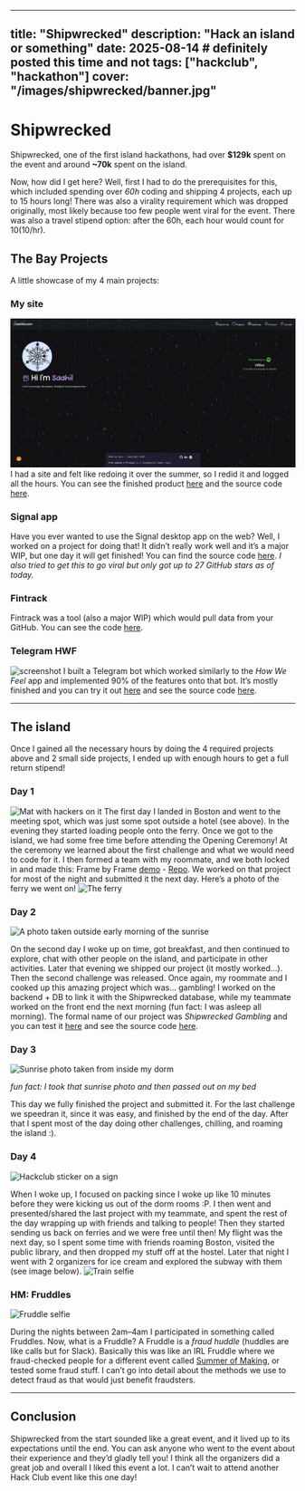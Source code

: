 ---

title: "Shipwrecked"
description: "Hack an island or something"
date: 2025-08-14 # definitely posted this time and not
tags: ["hackclub", "hackathon"]
cover: "/images/shipwrecked/banner.jpg"
---------------------------------------

# Shipwrecked

Shipwrecked, one of the first island hackathons, had over **$129k** spent on the event and around **~70k** spent on the island.

Now, how did I get here? Well, first I had to do the prerequisites for this, which included spending over *60h* coding and shipping 4 projects, each up to 15 hours long! There was also a virality requirement which was dropped originally, most likely because too few people went viral for the event. There was also a travel stipend option: after the 60h, each hour would count for $10 (10$/hr).

## The Bay Projects

A little showcase of my 4 main projects:

### My site

![screenshot](https://raw.githubusercontent.com/NeonGamerBot-QK/saahild.com/main/public/screenshot.png)
I had a site and felt like redoing it over the summer, so I redid it and logged all the hours. You can see the finished product [here](https://saahild.com) and the source code [here](https://github.com/NeonGamerBot-QK/saahild.com).

### Signal app

Have you ever wanted to use the Signal desktop app on the web?
Well, I worked on a project for doing that! It didn’t really work well and it’s a major WIP, but one day it will get finished!
You can find the source code [here](https://github.com/NeonGamerBot-QK/signal-app).
*I also tried to get this to go viral but only got up to 27 GitHub stars as of today.*

### Fintrack

Fintrack was a tool (also a major WIP) which would pull data from your GitHub.
You can see the code [here](https://github.com/NeonGamerBot-QK/fintrack).

### Telegram HWF

![screenshot](https://raw.githubusercontent.com/NeonGamerBot-QK/telegram-hwf/master/screenshot.png)
I built a Telegram bot which worked similarly to the *How We Feel* app and implemented 90% of the features onto that bot.
It’s mostly finished and you can try it out [here](http://t.me/howwefeel00bot) and see the source code [here](https://github.com/NeonGamerBot-QK/telegram-hwf).

<hr />

## The island

Once I gained all the necessary hours by doing the 4 required projects above and 2 small side projects, I ended up with enough hours to get a full return stipend!

### Day 1

![Mat with hackers on it](/images/shipwrecked/mat.jpeg)
The first day I landed in Boston and went to the meeting spot, which was just some spot outside a hotel (see above). In the evening they started loading people onto the ferry. Once we got to the island, we had some free time before attending the Opening Ceremony! At the ceremony we learned about the first challenge and what we would need to code for it. I then formed a team with my roommate, and we both locked in and made this: Frame by Frame [demo](https://framebyframe-eight.vercel.app/) - [Repo](https://github.com/jleuth/framebyframe). We worked on that project for most of the night and submitted it the next day. Here’s a photo of the ferry we went on!
![The ferry](/images/shipwrecked/ferry.jpg)

### Day 2

![A photo taken outside early morning of the sunrise](/images/shipwrecked/sunrise_0.jpg)

On the second day I woke up on time, got breakfast, and then continued to explore, chat with other people on the island, and participate in other activities. Later that evening we shipped our project (it mostly worked…). Then the second challenge was released. Once again, my roommate and I cooked up this amazing project which was… gambling! I worked on the backend + DB to link it with the Shipwrecked database, while my teammate worked on the front end the next morning (fun fact: I was asleep all morning). The formal name of our project was *Shipwrecked Gambling* and you can test it [here](https://shipwrecked-gamble.saahild.com/) and see the source code [here](https://github.com/NeonGamerBot-QK/shipwrecked-gambling).

### Day 3

![Sunrise photo taken from inside my dorm](/images/shipwrecked/sunrise_1.jpg)

*fun fact: I took that sunrise photo and then passed out on my bed*

This day we fully finished the project and submitted it. For the last challenge we speedran it, since it was easy, and finished by the end of the day. After that I spent most of the day doing other challenges, chilling, and roaming the island :).

### Day 4

![Hackclub sticker on a sign](/images/shipwrecked/hc_sign.jpg)

When I woke up, I focused on packing since I woke up like 10 minutes before they were kicking us out of the dorm rooms :P. I then went and presented/shared the last project with my teammate, and spent the rest of the day wrapping up with friends and talking to people! Then they started sending us back on ferries and we were free until then! My flight was the next day, so I spent some time with friends roaming Boston, visited the public library, and then dropped my stuff off at the hostel. Later that night I went with 2 organizers for ice cream and explored the subway with them (see image below).
![Train selfie](/images/shipwrecked/train.jpg)

### HM: Fruddles

![Fruddle selfie](/images/shipwrecked/fruddle.jpg)

During the nights between 2am–4am I participated in something called Fruddles. Now, what is a Fruddle? A Fruddle is a *fraud huddle* (huddles are like calls but for Slack). Basically this was like an IRL Fruddle where we fraud-checked people for a different event called [Summer of Making](https://summer.hackclub.com), or tested some fraud stuff. I can’t go into detail about the methods we use to detect fraud as that would just benefit fraudsters.

<hr />

## Conclusion

Shipwrecked from the start sounded like a great event, and it lived up to its expectations until the end. You can ask anyone who went to the event about their experience and they’d gladly tell you! I think all the organizers did a great job and overall I liked this event a lot. I can’t wait to attend another Hack Club event like this one day!